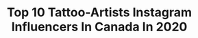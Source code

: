 ---
title: Top 10 Tattoo-Artists Instagram Influencers In Canada In 2020
description: >-
  Find top tattoo-artists Instagram influencers in Canada in 2020. Most popular hashtags: #tattoo #tattooartist #tattoos #inked.
platform: Instagram
profiles:
  - username: "robinlabreche"
    fullname: >-
      Robin Labreche
    location: "Canada"
    followers: 25614
    engagement: 226
    commentsToLikes: 0.078504
    id: ck5qecpkhzubh0i11x55p4ne3
    verified: false
    hashtags: "#battle, #fytcartridges, #mtlartist, #starwars"
  - username: "queenie_tattoo_ist"
    fullname: >-
      Queenie Yang
    location: "Canada"
    followers: 6093
    engagement: 989
    commentsToLikes: 0.006430
    id: ck0vz476277uz0i19th0sk4yg
    verified: false
    hashtags: "#animals, #mapleleaf, #ship, #funtattoo"
  - username: "starrlygladue"
    fullname: >-
      Starrly Gladue
    location: "Canada"
    followers: 50186
    engagement: 160
    commentsToLikes: 0.043318
    id: ck5zmvri0nb1j0i142b8vpaje
    verified: false
    hashtags: "#minicontroversypalette"
  - username: "cindy_chronicink"
    fullname: >-
      Cindy Liu
    location: "Canada"
    followers: 9778
    engagement: 615
    commentsToLikes: 0.017214
    id: ck8t7l3uhh7mw0j783p8g7tkp
    verified: false
    hashtags: ""
  - username: "ink.dust"
    fullname: >-
      𝓈𝓉𝑒𝓅𝒽
    location: "Canada"
    followers: 26477
    engagement: 283
    commentsToLikes: 0.008219
    id: ck5zqq13vv2cx0i14wfdq7qi4
    verified: false
    hashtags: "#botanicaldrawing, #forearmtattoo, #art, #spring"
  - username: "beautywithco"
    fullname: >-
      🇨🇦 BROW ARTIST | Crystal Khuu
    location: "Canada"
    followers: 5097
    engagement: 441
    commentsToLikes: 0.188091
    id: ck8tcxayg11ez0j7881uqinti
    verified: false
    hashtags: "#pmuartists, #microbladed, #yyceyebrows, #browartist"
  - username: "linda_mua"
    fullname: >-
      Linda Tran
    location: "Canada"
    followers: 42261
    engagement: 175
    commentsToLikes: 0.040438
    id: ck5q0a40t4zyi0i11byerc21r
    verified: false
    hashtags: "#winterwonderland, #snowmobile, #2020, #makeupgiveaway"
  - username: "draworking"
    fullname: >-
      Andrei 𝕯ʀᴀᴡ φʀ Ҟɪɴɢ Tattoo
    location: "Canada"
    followers: 17215
    engagement: 576
    commentsToLikes: 0.018642
    id: ck5ho6mswp18d0i11fu87jub0
    verified: false
    hashtags: "#retrofuture, #realistictattoo, #montrealtattoo, #yvrtattoo"
  - username: "focustattoos"
    fullname: >-
      Sir Focus
    location: "Canada"
    followers: 68552
    engagement: 125
    commentsToLikes: 0.013418
    id: ck5chtmx6rg1x0i115upebxxs
    verified: false
    hashtags: "#sigsauer, #novascotia, #relax, #sigsauerp226"
  - username: "sam.daveena"
    fullname: >-
      Eighth House 88
    location: "Canada"
    followers: 1748
    engagement: 1112
    commentsToLikes: 0.079534
    id: ck8t8vilalzuk0j787tdy8mpq
    verified: false
    hashtags: "#visionaryart, #spiritualart, #saturnreturn, #thighpiece"
---